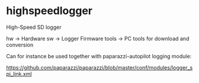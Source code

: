 highspeedlogger
===============

High-Speed SD logger

hw -> Hardware
sw -> Logger Firmware
tools -> PC tools for download and conversion

Can for instance be used together with paparazzi-autopilot logging module:

https://github.com/paparazzi/paparazzi/blob/master/conf/modules/logger_spi_link.xml

